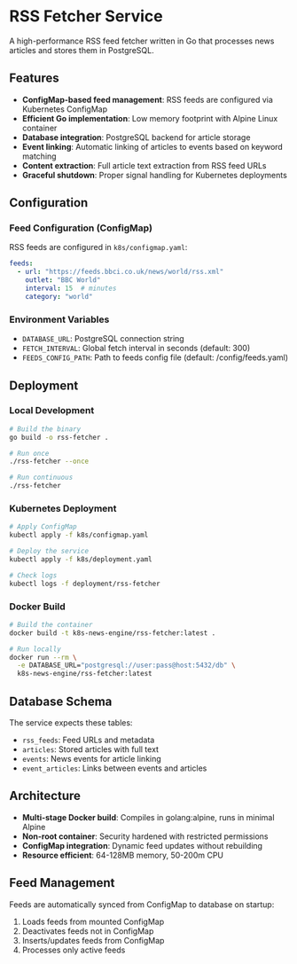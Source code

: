 # RSS Fetcher Service

A high-performance RSS feed fetcher written in Go that processes news articles and stores them in PostgreSQL.

## Features

- **ConfigMap-based feed management**: RSS feeds are configured via Kubernetes ConfigMap
- **Efficient Go implementation**: Low memory footprint with Alpine Linux container
- **Database integration**: PostgreSQL backend for article storage
- **Event linking**: Automatic linking of articles to events based on keyword matching
- **Content extraction**: Full article text extraction from RSS feed URLs
- **Graceful shutdown**: Proper signal handling for Kubernetes deployments

## Configuration

### Feed Configuration (ConfigMap)

RSS feeds are configured in `k8s/configmap.yaml`:

```yaml
feeds:
  - url: "https://feeds.bbci.co.uk/news/world/rss.xml"
    outlet: "BBC World"
    interval: 15  # minutes
    category: "world"
```

### Environment Variables

- `DATABASE_URL`: PostgreSQL connection string
- `FETCH_INTERVAL`: Global fetch interval in seconds (default: 300)
- `FEEDS_CONFIG_PATH`: Path to feeds config file (default: /config/feeds.yaml)

## Deployment

### Local Development

```bash
# Build the binary
go build -o rss-fetcher .

# Run once
./rss-fetcher --once

# Run continuous
./rss-fetcher
```

### Kubernetes Deployment

```bash
# Apply ConfigMap
kubectl apply -f k8s/configmap.yaml

# Deploy the service
kubectl apply -f k8s/deployment.yaml

# Check logs
kubectl logs -f deployment/rss-fetcher
```

### Docker Build

```bash
# Build the container
docker build -t k8s-news-engine/rss-fetcher:latest .

# Run locally
docker run --rm \
  -e DATABASE_URL="postgresql://user:pass@host:5432/db" \
  k8s-news-engine/rss-fetcher:latest
```

## Database Schema

The service expects these tables:

- `rss_feeds`: Feed URLs and metadata
- `articles`: Stored articles with full text
- `events`: News events for article linking
- `event_articles`: Links between events and articles

## Architecture

- **Multi-stage Docker build**: Compiles in golang:alpine, runs in minimal Alpine
- **Non-root container**: Security hardened with restricted permissions
- **ConfigMap integration**: Dynamic feed updates without rebuilding
- **Resource efficient**: 64-128MB memory, 50-200m CPU

## Feed Management

Feeds are automatically synced from ConfigMap to database on startup:
1. Loads feeds from mounted ConfigMap
2. Deactivates feeds not in ConfigMap
3. Inserts/updates feeds from ConfigMap
4. Processes only active feeds